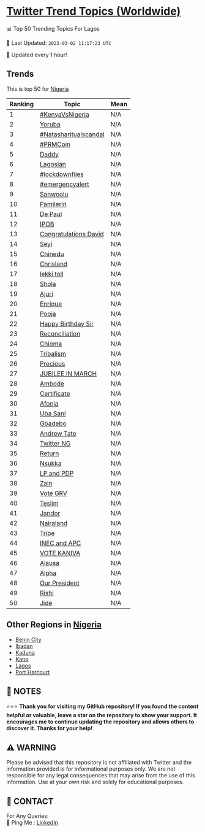 [Twitter Trend Topics (Worldwide)](https://github.com/ErcinDedeoglu/Twitter-Trend-Topics)
==========


📊 Top 50 Trending Topics For Lagos

📆 Last Updated: `2023-03-02 11:17:23 UTC`

🔧 Updated every 1 hour!


## Trends

This is top 50 for [Nigeria](</Nigeria>)

| Ranking | Topic | Mean |
| ------- | ------------ | ------------ |
| 1 | [#KenyaVsNigeria](http://twitter.com/search?q=%23KenyaVsNigeria) | N/A |
| 2 | [Yoruba](http://twitter.com/search?q=Yoruba) | N/A |
| 3 | [#Natasharitualscandal](http://twitter.com/search?q=%23Natasharitualscandal) | N/A |
| 4 | [#PRMCoin](http://twitter.com/search?q=%23PRMCoin) | N/A |
| 5 | [Daddy](http://twitter.com/search?q=Daddy) | N/A |
| 6 | [Lagosian](http://twitter.com/search?q=Lagosian) | N/A |
| 7 | [#lockdownfiles](http://twitter.com/search?q=%23lockdownfiles) | N/A |
| 8 | [#emergencyalert](http://twitter.com/search?q=%23emergencyalert) | N/A |
| 9 | [Sanwoolu](http://twitter.com/search?q=Sanwoolu) | N/A |
| 10 | [Pamilerin](http://twitter.com/search?q=Pamilerin) | N/A |
| 11 | [De Paul](http://twitter.com/search?q=De+Paul) | N/A |
| 12 | [IPOB](http://twitter.com/search?q=IPOB) | N/A |
| 13 | [Congratulations David](http://twitter.com/search?q=Congratulations+David) | N/A |
| 14 | [Seyi](http://twitter.com/search?q=Seyi) | N/A |
| 15 | [Chinedu](http://twitter.com/search?q=Chinedu) | N/A |
| 16 | [Chrisland](http://twitter.com/search?q=Chrisland) | N/A |
| 17 | [lekki toll](http://twitter.com/search?q=lekki+toll) | N/A |
| 18 | [Shola](http://twitter.com/search?q=Shola) | N/A |
| 19 | [Ajuri](http://twitter.com/search?q=Ajuri) | N/A |
| 20 | [Enrique](http://twitter.com/search?q=Enrique) | N/A |
| 21 | [Pooja](http://twitter.com/search?q=Pooja) | N/A |
| 22 | [Happy Birthday Sir](http://twitter.com/search?q=Happy+Birthday+Sir) | N/A |
| 23 | [Reconciliation](http://twitter.com/search?q=Reconciliation) | N/A |
| 24 | [Chioma](http://twitter.com/search?q=Chioma) | N/A |
| 25 | [Tribalism](http://twitter.com/search?q=Tribalism) | N/A |
| 26 | [Precious](http://twitter.com/search?q=Precious) | N/A |
| 27 | [JUBILEE IN MARCH](http://twitter.com/search?q=JUBILEE+IN+MARCH) | N/A |
| 28 | [Ambode](http://twitter.com/search?q=Ambode) | N/A |
| 29 | [Certificate](http://twitter.com/search?q=Certificate) | N/A |
| 30 | [Afonja](http://twitter.com/search?q=Afonja) | N/A |
| 31 | [Uba Sani](http://twitter.com/search?q=Uba+Sani) | N/A |
| 32 | [Gbadebo](http://twitter.com/search?q=Gbadebo) | N/A |
| 33 | [Andrew Tate](http://twitter.com/search?q=Andrew+Tate) | N/A |
| 34 | [Twitter NG](http://twitter.com/search?q=Twitter+NG) | N/A |
| 35 | [Return](http://twitter.com/search?q=Return) | N/A |
| 36 | [Nsukka](http://twitter.com/search?q=Nsukka) | N/A |
| 37 | [LP and PDP](http://twitter.com/search?q=LP+and+PDP) | N/A |
| 38 | [Zain](http://twitter.com/search?q=Zain) | N/A |
| 39 | [Vote GRV](http://twitter.com/search?q=Vote+GRV) | N/A |
| 40 | [Teslim](http://twitter.com/search?q=Teslim) | N/A |
| 41 | [Jandor](http://twitter.com/search?q=Jandor) | N/A |
| 42 | [Nairaland](http://twitter.com/search?q=Nairaland) | N/A |
| 43 | [Tribe](http://twitter.com/search?q=Tribe) | N/A |
| 44 | [INEC and APC](http://twitter.com/search?q=INEC+and+APC) | N/A |
| 45 | [VOTE KANIVA](http://twitter.com/search?q=VOTE+KANIVA) | N/A |
| 46 | [Alausa](http://twitter.com/search?q=Alausa) | N/A |
| 47 | [Alpha](http://twitter.com/search?q=Alpha) | N/A |
| 48 | [Our President](http://twitter.com/search?q=Our+President) | N/A |
| 49 | [Rishi](http://twitter.com/search?q=Rishi) | N/A |
| 50 | [Jide](http://twitter.com/search?q=Jide) | N/A |



## Other Regions in [Nigeria](</Nigeria>)

* [Benin City](</Nigeria/Benin City.md>)
* [Ibadan](</Nigeria/Ibadan.md>)
* [Kaduna](</Nigeria/Kaduna.md>)
* [Kano](</Nigeria/Kano.md>)
* [Lagos](</Nigeria/Lagos.md>)
* [Port Harcourt](</Nigeria/Port Harcourt.md>)



## 📝 NOTES

⭐⭐⭐ **Thank you for visiting my GitHub repository! If you found the content helpful or valuable, leave a star on the repository to show your support. It encourages me to continue updating the repository and allows others to discover it. Thanks for your help!**


## ⚠️ WARNING

Please be advised that this repository is not affiliated with Twitter and the information provided is for informational purposes only. We are not responsible for any legal consequences that may arise from the use of this information. Use at your own risk and solely for educational purposes.


## 📨 CONTACT

 For Any Queries:  
            🏓 Ping Me : [LinkedIn](https://www.linkedin.com/in/ercindedeoglu/)
